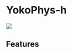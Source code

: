 # YokoPhys-h


![](https://github-readme-stats.vercel.app/api?username=YokoPhys-h&count_private=true&show_icons=true&theme=dracula)

## Features


